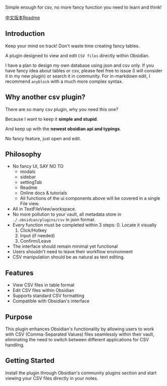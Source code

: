 Simple enough for csv, no more fancy function you need to learn and think!

[中文版本Readme](./README_zh.md)

## Introduction

Keep your mind on track! Don't waste time creating fancy tables.

A plugin designed to view and edit `CSV files` directly within Obsidian.

I have a plan to design my own database using json and csv only. If you have fancy idea about tables or csv, please feel free to issue (I will consider it in my new plugin) or search it in community. For in-markdown edit, I recommend `anyblock` with a much more complex syntax.

## Why another csv plugin?

There are so many csv plugin, why you need this one?

Because I want to keep it **simple and stupid**. 

And keep up with the **newest obsidian api and typings**.

No fancy feature, just open and edit.

## Philosophy

- No fancy UI, SAY NO TO
    - modals
	- sidebar
	- settingTab
	- Readme
	- Online docs & tutorials
    - All functions of the ui components above will be covered in a single File view.
- All in TextFileView/workspace.
- No more pollution to your vault, all metadata store in `./.obsidian/plugins/csv` in json format.
- Every function must be completed within 3 steps:
    0. Locate it visually
	1. Click/Hotkey
	2. Input (if needed)
	3. Confirm/Leave
- The interface should remain minimal yet functional
- Users shouldn't need to leave their workflow environment
- CSV manipulation should be as natural as text editing.

## Features

- View CSV files in table format
- Edit CSV files within Obsidian
- Supports standard CSV formatting
- Compatible with Obsidian's interface

## Purpose

This plugin enhances Obsidian's functionality by allowing users to work with CSV (Comma-Separated Values) files seamlessly within their vault, eliminating the need to switch between different applications for CSV handling.

## Getting Started

Install the plugin through Obsidian's community plugins section and start viewing your CSV files directly in your notes.

